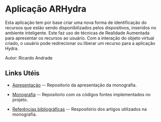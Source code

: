 Aplicação ARHydra
=============

Esta aplicação tem por base criar uma nova forma de identificação do recursos que estão sendo disponibilizados pelos dispositivos, inseridos no ambiente inteligente. Este faz uso de técnicas de Realidade Aumentada para apresentar os recursos ao usuário. Com a interação do objeto virtual criado, o usuário pode redirecionar ou liberar um recurso para a aplicação Hydra. 


Autor: Ricardo Andrade


Links Utéis
-------

* [Apresentação](https://github.com/ricardoandrade/Apresentacao) -- Repositorio da apresentação da monografia.

* [Monografia](https://github.com/ricardoandrade/Monografia) -- Repositorio com os códigos fontes implementados no projeto.

* [Referências bibliográficas](https://www.dropbox.com/sh/u3705nvlfdx66qx/Xe4FTL_d3S/Refer%C3%AAncias%20Bibliogr%C3%A1ficas) -- Respositório dos artigos utilizados na monografia.
